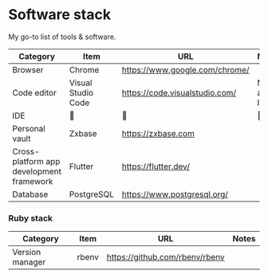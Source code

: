 # Software stack

My go-to list of tools & software.

| Category | Item | URL | Notes |
| -------- | ---- | --- | ----- |
| Browser | Chrome | https://www.google.com/chrome/ | |
| Code editor | Visual Studio Code | https://code.visualstudio.com/ | Not an IDE |
| IDE         | 🛑 | 🛑 | 🛑 |
| Personal vault | Zxbase | https://zxbase.com ||
| Cross-platform app development framework | Flutter | https://flutter.dev/ ||
| Database | PostgreSQL | https://www.postgresql.org/ ||

### Ruby stack
| Category | Item | URL | Notes |
| -------- | ---- | --- | ----- |
| Version manager | rbenv | https://github.com/rbenv/rbenv | |

